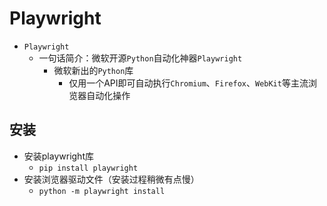 # Playwright

* `Playwright`
  * 一句话简介：微软开源`Python`自动化神器`Playwright`
    * 微软新出的`Python`库
      * 仅用一个API即可自动执行`Chromium`、`Firefox`、`WebKit`等主流浏览器自动化操作

## 安装

* 安装playwright库
  * `pip install playwright`
* 安装浏览器驱动文件（安装过程稍微有点慢）
  * `python -m playwright install`
